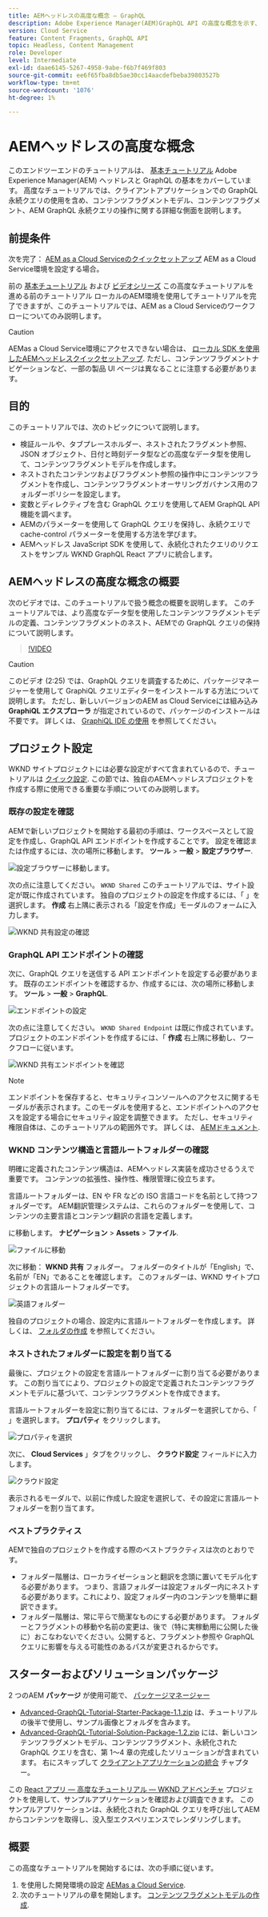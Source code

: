 ```yaml
---
title: AEMヘッドレスの高度な概念 — GraphQL
description: Adobe Experience Manager(AEM)GraphQL API の高度な概念を示す、エンドツーエンドのチュートリアルです。
version: Cloud Service
feature: Content Fragments, GraphQL API
topic: Headless, Content Management
role: Developer
level: Intermediate
exl-id: daae6145-5267-4958-9abe-f6b7f469f803
source-git-commit: ee6f65fba8db5ae30cc14aacdefbeba39803527b
workflow-type: tm+mt
source-wordcount: '1076'
ht-degree: 1%

---
```


# AEMヘッドレスの高度な概念

このエンドツーエンドのチュートリアルは、 [基本チュートリアル](../multi-step/overview.md) Adobe Experience Manager(AEM) ヘッドレスと GraphQL の基本をカバーしています。 高度なチュートリアルでは、クライアントアプリケーションでの GraphQL 永続クエリの使用を含め、コンテンツフラグメントモデル、コンテンツフラグメント、AEM GraphQL 永続クエリの操作に関する詳細な側面を説明します。

## 前提条件

次を完了： [AEM as a Cloud Serviceのクイックセットアップ](../quick-setup/cloud-service.md) AEM as a Cloud Service環境を設定する場合。

前の [基本チュートリアル](../multi-step/overview.md) および [ビデオシリーズ](../video-series/modeling-basics.md) この高度なチュートリアルを進める前のチュートリアル ローカルのAEM環境を使用してチュートリアルを完了できますが、このチュートリアルでは、AEM as a Cloud Serviceのワークフローについてのみ説明します。

>[!CAUTION]
>
>AEMas a Cloud Service環境にアクセスできない場合は、 [ローカル SDK を使用したAEMヘッドレスクイックセットアップ](https://experienceleague.adobe.com/docs/experience-manager-learn/getting-started-with-aem-headless/graphql/quick-setup/local-sdk.html). ただし、コンテンツフラグメントナビゲーションなど、一部の製品 UI ページは異なることに注意する必要があります。



## 目的

このチュートリアルでは、次のトピックについて説明します。

* 検証ルールや、タブプレースホルダー、ネストされたフラグメント参照、JSON オブジェクト、日付と時刻データ型などの高度なデータ型を使用して、コンテンツフラグメントモデルを作成します。
* ネストされたコンテンツおよびフラグメント参照の操作中にコンテンツフラグメントを作成し、コンテンツフラグメントオーサリングガバナンス用のフォルダーポリシーを設定します。
* 変数とディレクティブを含む GraphQL クエリを使用してAEM GraphQL API 機能を調べます。
* AEMのパラメーターを使用して GraphQL クエリを保持し、永続クエリで cache-control パラメーターを使用する方法を学びます。
* AEMヘッドレス JavaScript SDK を使用して、永続化されたクエリのリクエストをサンプル WKND GraphQL React アプリに統合します。

## AEMヘッドレスの高度な概念の概要

次のビデオでは、このチュートリアルで扱う概念の概要を説明します。 このチュートリアルでは、より高度なデータ型を使用したコンテンツフラグメントモデルの定義、コンテンツフラグメントのネスト、AEMでの GraphQL クエリの保持について説明します。

>[!VIDEO](https://video.tv.adobe.com/v/340035/?quality=12&learn=on)

>[!CAUTION]
>
>このビデオ (2:25) では、GraphQL クエリを調査するために、パッケージマネージャーを使用して GraphiQL クエリエディターをインストールする方法について説明します。 ただし、新しいバージョンのAEM as Cloud Serviceには組み込み **GraphiQL エクスプローラ** が指定されているので、パッケージのインストールは不要です。 詳しくは、 [GraphiQL IDE の使用](https://experienceleague.adobe.com/docs/experience-manager-cloud-service/content/headless/graphql-api/graphiql-ide.html) を参照してください。


## プロジェクト設定

WKND サイトプロジェクトには必要な設定がすべて含まれているので、チュートリアルは [クイック設定](../quick-setup/cloud-service.md). この節では、独自のAEMヘッドレスプロジェクトを作成する際に使用できる重要な手順についてのみ説明します。


### 既存の設定を確認

AEMで新しいプロジェクトを開始する最初の手順は、ワークスペースとして設定を作成し、GraphQL API エンドポイントを作成することです。 設定を確認または作成するには、次の場所に移動します。 **ツール** > **一般** > **設定ブラウザー**.

![設定ブラウザーに移動します。](assets/overview/create-configuration.png)

次の点に注意してください。 `WKND Shared` このチュートリアルでは、サイト設定が既に作成されています。 独自のプロジェクトの設定を作成するには、「 」を選択します。 **作成** 右上隅に表示される「設定を作成」モーダルのフォームに入力します。

![WKND 共有設定の確認](assets/overview/review-wknd-shared-configuration.png)

### GraphQL API エンドポイントの確認

次に、GraphQL クエリを送信する API エンドポイントを設定する必要があります。 既存のエンドポイントを確認するか、作成するには、次の場所に移動します。 **ツール** > **一般** > **GraphQL**.

![エンドポイントの設定](assets/overview/endpoints.png)

次の点に注意してください。 `WKND Shared Endpoint` は既に作成されています。 プロジェクトのエンドポイントを作成するには、「 **作成** 右上隅に移動し、ワークフローに従います。

![WKND 共有エンドポイントを確認](assets/overview/review-wknd-shared-endpoint.png)

>[!NOTE]
>
> エンドポイントを保存すると、セキュリティコンソールへのアクセスに関するモーダルが表示されます。このモーダルを使用すると、エンドポイントへのアクセスを設定する場合にセキュリティ設定を調整できます。 ただし、セキュリティ権限自体は、このチュートリアルの範囲外です。 詳しくは、 [AEMドキュメント](https://experienceleague.adobe.com/docs/experience-manager-64/administering/security/security.html?lang=ja).

### WKND コンテンツ構造と言語ルートフォルダーの確認

明確に定義されたコンテンツ構造は、AEMヘッドレス実装を成功させるうえで重要です。 コンテンツの拡張性、操作性、権限管理に役立ちます。

言語ルートフォルダーは、EN や FR などの ISO 言語コードを名前として持つフォルダーです。 AEM翻訳管理システムは、これらのフォルダーを使用して、コンテンツの主要言語とコンテンツ翻訳の言語を定義します。

に移動します。 **ナビゲーション** > **Assets** > **ファイル**.

![ファイルに移動](assets/overview/files.png)

次に移動： **WKND 共有** フォルダー。 フォルダーのタイトルが「English」で、名前が「EN」であることを確認します。 このフォルダーは、WKND サイトプロジェクトの言語ルートフォルダーです。

![英語フォルダー](assets/overview/english.png)

独自のプロジェクトの場合、設定内に言語ルートフォルダーを作成します。 詳しくは、 [フォルダの作成](/help/headless-tutorial/graphql/advanced-graphql/author-content-fragments.md#create-folders) を参照してください。

### ネストされたフォルダーに設定を割り当てる

最後に、プロジェクトの設定を言語ルートフォルダーに割り当てる必要があります。 この割り当てにより、プロジェクトの設定で定義されたコンテンツフラグメントモデルに基づいて、コンテンツフラグメントを作成できます。

言語ルートフォルダーを設定に割り当てるには、フォルダーを選択してから、「 」を選択します。 **プロパティ** をクリックします。

![プロパティを選択](assets/overview/properties.png)

次に、 **Cloud Services** 」タブをクリックし、 **クラウド設定** フィールドに入力します。

![クラウド設定](assets/overview/cloud-conf.png)

表示されるモーダルで、以前に作成した設定を選択して、その設定に言語ルートフォルダーを割り当てます。

### ベストプラクティス

AEMで独自のプロジェクトを作成する際のベストプラクティスは次のとおりです。

* フォルダー階層は、ローカライゼーションと翻訳を念頭に置いてモデル化する必要があります。 つまり、言語フォルダーは設定フォルダー内にネストする必要があります。これにより、設定フォルダー内のコンテンツを簡単に翻訳できます。
* フォルダー階層は、常に平らで簡潔なものにする必要があります。 フォルダーとフラグメントの移動や名前の変更は、後で（特に実稼動用に公開した後に）おこなわないでください。公開すると、フラグメント参照や GraphQL クエリに影響を与える可能性のあるパスが変更されるからです。

## スターターおよびソリューションパッケージ

2 つのAEM **パッケージ** が使用可能で、 [パッケージマネージャー](/help/headless-tutorial/graphql/advanced-graphql/author-content-fragments.md#sample-content)

* [Advanced-GraphQL-Tutorial-Starter-Package-1.1.zip](/help/headless-tutorial/graphql/advanced-graphql/assets/tutorial-files/Advanced-GraphQL-Tutorial-Starter-Package-1.1.zip) は、チュートリアルの後半で使用し、サンプル画像とフォルダを含みます。
* [Advanced-GraphQL-Tutorial-Solution-Package-1.2.zip](/help/headless-tutorial/graphql/advanced-graphql/assets/tutorial-files/Advanced-GraphQL-Tutorial-Solution-Package-1.2.zip) には、新しいコンテンツフラグメントモデル、コンテンツフラグメント、永続化された GraphQL クエリを含む、第 1～4 章の完成したソリューションが含まれています。 右にスキップして [クライアントアプリケーションの統合](/help/headless-tutorial/graphql/advanced-graphql/client-application-integration.md) チャプター。


この [React アプリ — 高度なチュートリアル — WKND アドベンチャ](https://github.com/adobe/aem-guides-wknd-graphql/blob/main/advanced-tutorial/README.md) プロジェクトを使用して、サンプルアプリケーションを確認および調査できます。 このサンプルアプリケーションは、永続化された GraphQL クエリを呼び出してAEMからコンテンツを取得し、没入型エクスペリエンスでレンダリングします。

## 概要

この高度なチュートリアルを開始するには、次の手順に従います。

1. を使用した開発環境の設定 [AEMas a Cloud Service](../quick-setup/cloud-service.md).
1. 次のチュートリアルの章を開始します。 [コンテンツフラグメントモデルの作成](/help/headless-tutorial/graphql/advanced-graphql/create-content-fragment-models.md).
